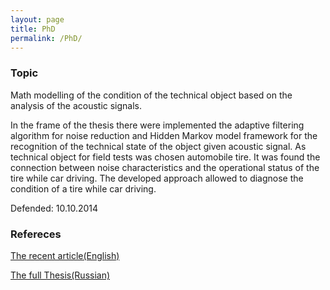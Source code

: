 ```yaml
---
layout: page
title: PhD
permalink: /PhD/
---
```


### Topic

Math modelling of the condition of the technical object based on the analysis of the acoustic signals. 

In the frame of the thesis there were implemented the adaptive filtering algorithm for noise reduction and Hidden Markov model framework for the recognition of the technical state of the object given acoustic signal. 
As technical object for field tests was chosen automobile tire. It was found the connection between noise characteristics and the operational status of the tire while car driving. The developed approach allowed to diagnose the condition of a tire while car driving.

Defended: 10.10.2014
### Refereces

[The recent article(English)](http://ceur-ws.org/Vol-1145/paper7.pdf)

[The full Thesis(Russian)](https://drive.google.com/open?id=0B0jDQTJWpzD3S193SHJpUUczVzA)


